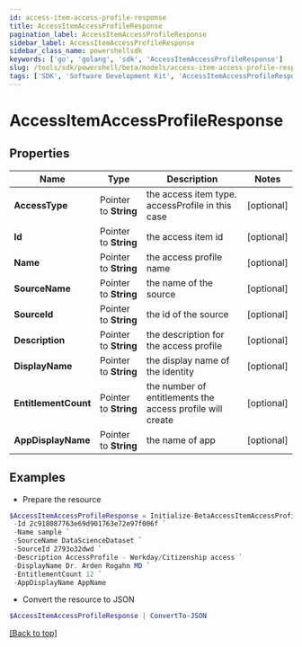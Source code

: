 ```yaml
---
id: access-item-access-profile-response
title: AccessItemAccessProfileResponse
pagination_label: AccessItemAccessProfileResponse
sidebar_label: AccessItemAccessProfileResponse
sidebar_class_name: powershellsdk
keywords: ['go', 'golang', 'sdk', 'AccessItemAccessProfileResponse'] 
slug: /tools/sdk/powershell/beta/models/access-item-access-profile-response
tags: ['SDK', 'Software Development Kit', 'AccessItemAccessProfileResponse']
---
```



# AccessItemAccessProfileResponse

## Properties

Name | Type | Description | Notes
------------ | ------------- | ------------- | -------------
**AccessType** |  Pointer to **String** | the access item type. accessProfile in this case | [optional] 
**Id** |  Pointer to **String** | the access item id | [optional] 
**Name** |  Pointer to **String** | the access profile name | [optional] 
**SourceName** |  Pointer to **String** | the name of the source | [optional] 
**SourceId** |  Pointer to **String** | the id of the source | [optional] 
**Description** |  Pointer to **String** | the description for the access profile | [optional] 
**DisplayName** |  Pointer to **String** | the display name of the identity | [optional] 
**EntitlementCount** |  Pointer to **String** | the number of entitlements the access profile will create | [optional] 
**AppDisplayName** |  Pointer to **String** | the name of app | [optional] 

## Examples

- Prepare the resource
```powershell
$AccessItemAccessProfileResponse = Initialize-BetaAccessItemAccessProfileResponse  -AccessType accessProfile `
 -Id 2c918087763e69d901763e72e97f006f `
 -Name sample `
 -SourceName DataScienceDataset `
 -SourceId 2793o32dwd `
 -Description AccessProfile - Workday/Citizenship access `
 -DisplayName Dr. Arden Rogahn MD `
 -EntitlementCount 12 `
 -AppDisplayName AppName
```

- Convert the resource to JSON
```powershell
$AccessItemAccessProfileResponse | ConvertTo-JSON
```


[[Back to top]](#) 

